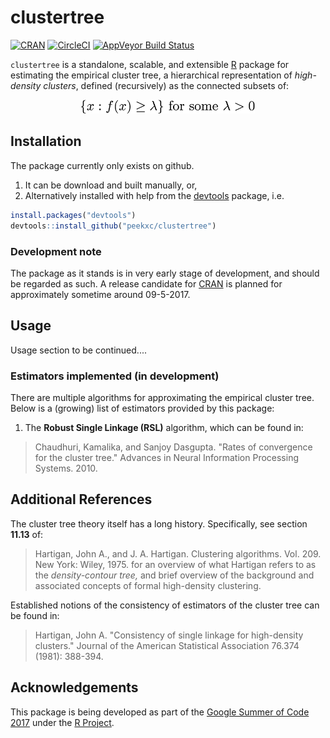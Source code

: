 # clustertree
[![CRAN](http://www.r-pkg.org/badges/version/clustertree)](#)
[![CircleCI](https://circleci.com/gh/peekxc/clustertree.svg?style=shield&)](https://circleci.com/gh/peekxc/clustertree)
[![AppVeyor Build Status](https://ci.appveyor.com/api/projects/status/github/peekxc/clustertree?branch=master&svg=true)](https://ci.appveyor.com/project/peekxc/clustertree)

`clustertree` is a standalone, scalable, and extensible [R](https://www.r-project.org/package) package for estimating the empirical cluster tree, a hierarchical representation of *high-density clusters*, defined (recursively) as the connected subsets of: 

<div style = "text-align:center" > <img src="clustertree.png" width = "278"/> </div>

## Installation 
The package currently only exists on github. 

1. It can be download and built manually, or, 
2. Alternatively installed with help from the [devtools](https://github.com/hadley/devtools) package, i.e. 

```R
install.packages("devtools")
devtools::install_github("peekxc/clustertree")
```
### Development note 
The package as it stands is in very early stage of development, and should be regarded as such. A release candidate for [CRAN](https://cran.r-project.org/) is planned for approximately sometime around 09-5-2017. 

## Usage 
Usage section to be continued.... 

### Estimators implemented (in development)
There are multiple algorithms for approximating the empirical cluster tree. Below is a (growing) list of estimators provided by this package:

1. The **Robust Single Linkage (RSL)** algorithm, which can be found in: 

> Chaudhuri, Kamalika, and Sanjoy Dasgupta. "Rates of convergence for the cluster tree." Advances in Neural Information Processing Systems. 2010.


## Additional References
The cluster tree theory itself has a long history. Specifically, see section  **11.13** of: 
> Hartigan, John A., and J. A. Hartigan. Clustering algorithms. Vol. 209. New York: Wiley, 1975.
for an overview of what Hartigan refers to as the *density-contour tree,* and brief overview of the background and associated concepts of formal high-density clustering. 

Established notions of the consistency of estimators of the cluster tree can be found in: 
> Hartigan, John A. "Consistency of single linkage for high-density clusters." Journal of the American Statistical Association 76.374 (1981): 388-394.


## Acknowledgements 
This package is being developed as part of the [Google Summer of Code 2017](https://summerofcode.withgoogle.com/dashboard/project/5111030546956288/overview/) under the [R Project](https://www.r-project.org/). 